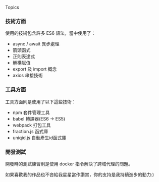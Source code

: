 Topics


### 技術方面

使用的技術包含許多 ES6 語法，當中使用了： 
- async / await 異步處理
- 箭頭函式
- 正則表達式
- 解構賦值
- export 及 import 概念
- axios 串接技術


### 工具方面

工具方面則是使用了以下這些技術：
- npm 套件管理工具
- babel 轉譯器(ES6 -> ES5)
- webpack 打包工具
- fraction.js 函式庫
- uniqid.js 自動產生id函式庫

### 開發測試

開發時的測試練習則是使用 docker 指令解決了跨域代理的問題。





如果喜歡我的作品也不吝給我星星當作讚賞，你的支持是我持續進步的動力:)
